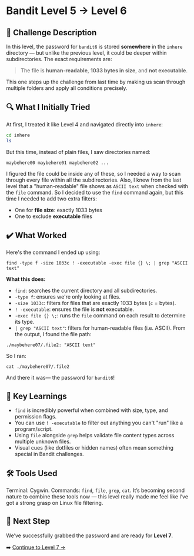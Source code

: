 # Bandit Level 5 → Level 6

## 📝 Challenge Description 
In this level, the password for `bandit6` is stored **somewhere** in the `inhere` directory — but unlike the previous level, it could be deeper within subdirectories. The exact requirements are:

> The file is **human-readable**, **1033 bytes in size**, and **not executable**.

This one steps up the challenge from last time by making us scan through multiple folders and apply all conditions precisely.



## 🔍 What I Initially Tried 
At first, I treated it like Level 4 and navigated directly into `inhere`:
```bash
cd inhere
ls
```
But this time, instead of plain files, I saw directories named:
```
maybehere00 maybehere01 maybehere02 ...
```
I figured the file could be inside any of these, so I needed a way to scan through every file within all the subdirectories. 
Also, I knew from the last level that a "human-readable" file shows as `ASCII text` when checked with the `file` command. 
So I decided to use the `find` command again, but this time I needed to add two extra filters:
- One for **file size**: exactly 1033 bytes
- One to exclude **executable** files

## ✔️ What Worked
Here's the command I ended up using:
```
find -type f -size 1033c ! -executable -exec file {} \; | grep "ASCII text"
```
**What this does:**
- `find`: searches the current directory and all subdirectories.
- `-type f`: ensures we're only looking at files.
- `-size 1033c`: filters for files that are exactly 1033 bytes (`c` = bytes).
- `! -executable`: ensures the file is **not** executable.
- `-exec file {} \;`: runs the `file` command on each result to determine its type.
- `| grep "ASCII text"`: filters for human-readable files (i.e. ASCII).
From the output, I found the file path:
```
./maybehere07/.file2: "ASCII text"
```
So I ran:
```
cat ./maybehere07/.file2
```
And there it was— the password for `bandit6`!

## 🧠 Key Learnings
- `find` is incredibly powerful when combined with size, type, and permission flags.
- You can use `! -executable` to filter out anything you can't "run" like a program/script.
- Using `file` alongside `grep` helps validate file content types across multiple unknown files.
- Visual cues (like dotfiles or hidden names) often mean something special in Bandit challenges.

## 🛠️ Tools Used 
Terminal: Cygwin.
Commands: `find`, `file`, `grep`, `cat`. 
It’s becoming second nature to combine these tools now — this level really made me feel like I’ve got a strong grasp on Linux file filtering.

## 🔐 Next Step
We’ve successfully grabbed the password and are ready for **Level 7**. 

➡️ [Continue to Level 7 →](https://github.com/aminuzz/Bandit-CTF-Journey/blob/main/level%206%20--%3E%207.md)
